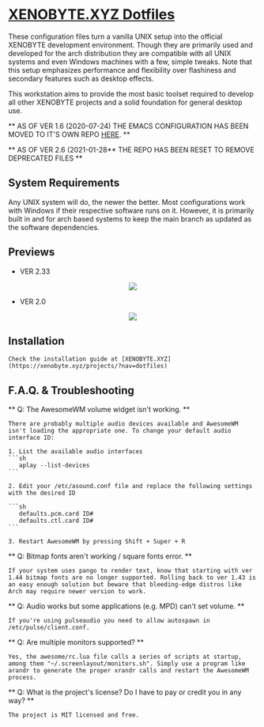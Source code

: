 # [XENOBYTE.XYZ Dotfiles](https://xenobyte.xyz.localhost/projects/?nav=dotfiles)
These configuration files turn a vanilla UNIX setup into the official XENOBYTE development environment.
Though they are primarily used and developed for the arch distribution they are compatible with all UNIX systems and even Windows machines with a few, simple tweaks. Note that this setup emphasizes performance and flexibility over flashiness and secondary features such as desktop effects.

This workstation aims to provide the most basic toolset required to develop all other XENOBYTE projects and a solid foundation for general desktop use. 

** AS OF VER 1.6 (2020-07-24) THE EMACS CONFIGURATION HAS BEEN MOVED TO IT'S OWN REPO [HERE](https://xenobyte.xyz/projects/?nav=hexmacs). **

** AS OF VER 2.6 (2021-01-28** THE REPO HAS BEEN RESET TO REMOVE DEPRECATED FILES **

## System Requirements

Any UNIX system will do, the newer the better. Most configurations work with Windows if their respective software runs on it. However, it is primarily built in and for arch based systems to keep the main branch as updated as the software dependencies.

## Previews

* VER 2.33
<p align="center"><img src="https://i.imgur.com/xuDG0tx.jpg" style="max-width: 720px;"/></p>

* VER 2.0
<p align="center"><img src="https://i.imgur.com/LXxXJkB.jpg" style="max-width: 720px;"/></p>


## Installation
    Check the installation guide at [XENOBYTE.XYZ](https://xenobyte.xyz/projects/?nav=dotfiles)
   
   
   
## F.A.Q. & Troubleshooting

** Q: The AwesomeWM volume widget isn't working. **

    There are probably multiple audio devices available and AwesomeWM isn't loading the appropriate one. To change your default audio interface ID:

    1. List the available audio interfaces
    ```sh
       aplay --list-devices
    ```

    2. Edit your /etc/asound.conf file and replace the following settings with the desired ID
    
    ```sh
       defaults.pcm.card ID#
       defaults.ctl.card ID#
    ```

    3. Restart AwesomeWM by pressing Shift + Super + R


** Q: Bitmap fonts aren't working / square fonts error. **


    If your system uses pango to render text, know that starting with ver 1.44 bitmap fonts are no longer supported. Rolling back to ver 1.43 is an easy enough solution but beware that bleeding-edge distros like Arch may require newer version to work.


** Q: Audio works but some applications (e.g. MPD) can't set volume. **


    If you're using pulseaudio you need to allow autospawn in /etc/pulse/client.conf.


** Q: Are multiple monitors supported? **


    Yes, the awesome/rc.lua file calls a series of scripts at startup, among them "~/.screenlayout/monitors.sh". Simply use a program like arandr to generate the proper xrandr calls and restart the AwesomeWM process.


** Q: What is the project's license? Do I have to pay or credit you in any way? **


    The project is MIT licensed and free. 

